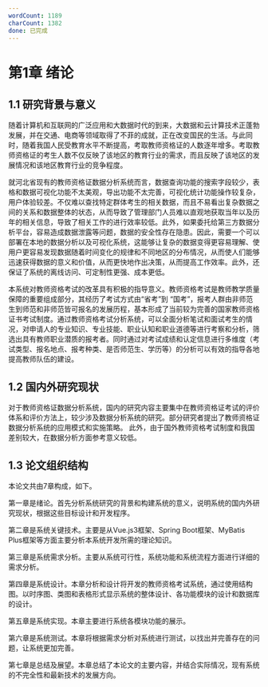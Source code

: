 ```yaml
---
wordCount: 1189
charCount: 1382
done: 已完成
---
```



# 第1章 绪论

## 1.1 研究背景与意义

随着计算机和互联网的广泛应用和大数据时代的到来，大数据和云计算技术正蓬勃发展，并在交通、电商等领域取得了不菲的成就，正在改变国民的生活。与此同时，随着我国人民受教育水平不断提高，考取教师资格证的人数逐年增多。考取教师资格证的考生人数不仅反映了该地区的教育行业的需求，而且反映了该地区的发展情况和该地区教育行业的竞争程度。

就河北省现有的教师资格证数据分析系统而言，数据查询功能的搜索字段较少，表格和数据可视化功能不太美观，导出功能不太完善，可视化统计功能操作较复杂，用户体验较差。不仅难以查找特定群体考生的相关数据，而且不易看出复杂数据之间的关系和数据整体的状态，从而导致了管理部门人员难以直观地获取当年以及历年的相关信息，导致了相关工作的进行效率较低。此外，如果委托给第三方数据分析平台，容易造成数据泄露等问题，数据的安全性存在隐患。因此，需要一个可以部署在本地的数据分析以及可视化系统，这能够让复杂的数据变得更容易理解、使用户更容易发现数据随着时间变化的规律和不同地区的分布情况，从而使人们能够迅速获得数据的意义和价值，从而更快地作出决策，从而提高工作效率。此外，还保证了系统的离线访问、可定制性更强、成本更低。

本系统对教师资格考试的改革具有积极的指导意义。教师资格考试是教师教学质量保障的重要组成部分，其经历了考试方式由“省考”到 “国考”，报考人群由非师范生到师范和非师范皆可报名的发展历程，基本形成了当前较为完善的国家教师资格证书考试制度。通过教师资格考试分析系统，可以全面分析笔试和面试考生的情况，对申请人的专业知识、专业技能、职业认知和职业道德等进行考察和分析，筛选出具有教师职业潜质的报考者。同时通过对考试成绩和认定信息进行多维度（考试类型、报名地点、报考种类、是否师范生、学历等）的分析可以有效的指导各地提高教师队伍的建设。

## 1.2 国内外研究现状

对于教师资格证数据分析系统，国内的研究内容主要集中在教师资格证考试的评价体系和评价方法上，较少涉及数据分析系统的研究。部分研究者提出了教师资格证数据分析系统的应用模式和实施策略。
此外，由于国外教师资格考试制度和我国差别较大，在数据分析方面参考意义较低。

## 1.3 论文组织结构

本论文共由7章构成，如下。

第一章是绪论。首先分析系统研究的背景和构建系统的意义，说明系统的国内外研究现状，根据这些目标设计和开发程序。

第二章是系统关键技术。主要是从Vue.js3框架、Spring Boot框架、MyBatis Plus框架等方面主要分析本系统开发所需的理论知识。

第三章是系统需求分析。主要从系统可行性，系统功能和系统流程方面进行详细的需求分析。

第四章是系统设计。本章分析和设计将开发的教师资格考试系统，通过使用结构图。以时序图、类图和表格形式显示系统的整体设计、各功能模块的设计和数据库的设计。

第五章是系统实现。本章主要进行系统各模块功能的展示。

第六章是系统测试。本章将根据需求分析对系统进行测试，以找出并完善存在的问题，让系统更加完善。

第七章是总结及展望。本章总结了本论文的主要内容，并结合实际情况，现有系统的不完全性和最新技术的发展方向。